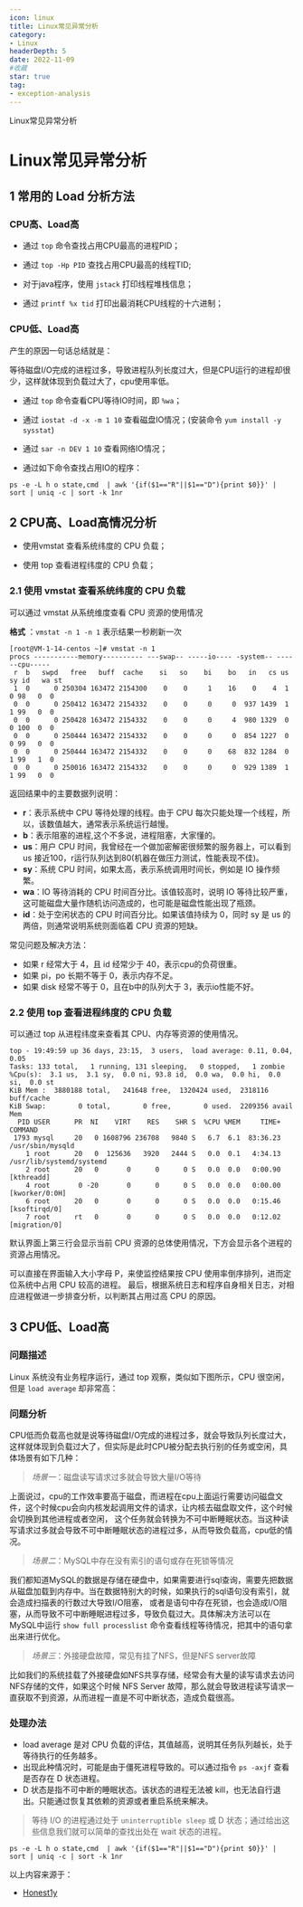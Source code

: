 ```yaml
---
icon: linux
title: Linux常见异常分析
category: 
- Linux
headerDepth: 5
date: 2022-11-09
#收藏
star: true
tag:
- exception-analysis
---
```


Linux常见异常分析

<!-- more -->

# Linux常见异常分析

## 1 常用的 Load 分析方法

### CPU高、Load高

- 通过 `top` 命令查找占用CPU最高的进程PID；

- 通过 `top -Hp PID` 查找占用CPU最高的线程TID;

- 对于java程序，使用 `jstack` 打印线程堆栈信息；

- 通过 `printf %x tid` 打印出最消耗CPU线程的十六进制；

### CPU低、Load高

产生的原因一句话总结就是：

等待磁盘I/O完成的进程过多，导致进程队列长度过大，但是CPU运行的进程却很少，这样就体现到负载过大了，cpu使用率低。

- 通过 `top` 命令查看CPU等待IO时间，即 `%wa`；

- 通过 `iostat -d -x -m 1 10` 查看磁盘IO情况；(安装命令 `yum install -y sysstat`)

- 通过 `sar -n DEV 1 10` 查看网络IO情况；

- 通过如下命令查找占用IO的程序：

```shell
ps -e -L h o state,cmd  | awk '{if($1=="R"||$1=="D"){print $0}}' | sort | uniq -c | sort -k 1nr
```

## 2 CPU高、Load高情况分析

- 使用vmstat 查看系统纬度的 CPU 负载；

- 使用 top 查看进程纬度的 CPU 负载；

### 2.1 使用 vmstat 查看系统纬度的 CPU 负载

可以通过 vmstat 从系统维度查看 CPU 资源的使用情况

**格式** ：`vmstat -n 1 -n 1` 表示结果一秒刷新一次

```shell
[root@VM-1-14-centos ~]# vmstat -n 1
procs -----------memory---------- ---swap-- -----io---- -system-- ------cpu-----
 r  b   swpd   free   buff  cache    si   so    bi    bo   in   cs us sy id   wa st
 1  0      0 250304 163472 2154300    0    0     1    16    0    4  1  0 98   0  0
 0  0      0 250412 163472 2154332    0    0     0     0  937 1439  1  1 99   0  0
 0  0      0 250428 163472 2154332    0    0     0     4  980 1329  0  0 100  0  0
 0  0      0 250444 163472 2154332    0    0     0     0  854 1227  0  0 99   0  0
 0  0      0 250444 163472 2154332    0    0     0    68  832 1284  0  1 99   1  0
 0  0      0 250016 163472 2154332    0    0     0     0  929 1389  1  1 99   0  0
```

返回结果中的主要数据列说明：

- **r**：表示系统中 CPU 等待处理的线程。由于 CPU 每次只能处理一个线程，所以，该数值越大，通常表示系统运行越慢。
- **b**：表示阻塞的进程,这个不多说，进程阻塞，大家懂的。
- **us**：用户 CPU 时间，我曾经在一个做加密解密很频繁的服务器上，可以看到 us 接近100，r运行队列达到80(机器在做压力测试，性能表现不佳)。
- **sy**：系统 CPU 时间，如果太高，表示系统调用时间长，例如是 IO 操作频繁。
- **wa**：IO 等待消耗的 CPU 时间百分比。该值较高时，说明 IO 等待比较严重，这可能磁盘大量作随机访问造成的，也可能是磁盘性能出现了瓶颈。
- **id**：处于空闲状态的 CPU 时间百分比。如果该值持续为 0，同时 sy 是 us 的两倍，则通常说明系统则面临着 CPU 资源的短缺。

常见问题及解决方法：

- 如果 r 经常大于 4，且 id 经常少于 40，表示cpu的负荷很重。
- 如果 pi，po 长期不等于 0，表示内存不足。
- 如果 disk 经常不等于 0，且在b中的队列大于 3，表示io性能不好。

### 2.2 使用 top 查看进程纬度的 CPU 负载

可以通过 top 从进程纬度来查看其 CPU、内存等资源的使用情况。

```shell
top - 19:49:59 up 36 days, 23:15,  3 users,  load average: 0.11, 0.04, 0.05
Tasks: 133 total,   1 running, 131 sleeping,   0 stopped,   1 zombie
%Cpu(s):  3.1 us,  3.1 sy,  0.0 ni, 93.8 id,  0.0 wa,  0.0 hi,  0.0 si,  0.0 st
KiB Mem :  3880188 total,   241648 free,  1320424 used,  2318116 buff/cache
KiB Swap:        0 total,        0 free,        0 used.  2209356 avail Mem 
  PID USER      PR  NI    VIRT    RES    SHR S  %CPU %MEM     TIME+ COMMAND                                                                                               
 1793 mysql     20   0 1608796 236708   9840 S   6.7  6.1  83:36.23 /usr/sbin/mysqld                                    
    1 root      20   0  125636   3920   2444 S   0.0  0.1   4:34.13 /usr/lib/systemd/systemd                                 
    2 root      20   0       0      0      0 S   0.0  0.0   0:00.90 [kthreadd]                                                                                            
    4 root       0 -20       0      0      0 S   0.0  0.0   0:00.00 [kworker/0:0H]                                                                                        
    6 root      20   0       0      0      0 S   0.0  0.0   0:15.46 [ksoftirqd/0]                                                                                         
    7 root      rt   0       0      0      0 S   0.0  0.0   0:12.02 [migration/0]
```

默认界面上第三行会显示当前 CPU 资源的总体使用情况，下方会显示各个进程的资源占用情况。

可以直接在界面输入大小字母 P，来使监控结果按 CPU 使用率倒序排列，进而定位系统中占用 CPU 较高的进程。
最后，根据系统日志和程序自身相关日志，对相应进程做进一步排查分析，以判断其占用过高 CPU 的原因。

## 3 CPU低、Load高

### 问题描述

Linux 系统没有业务程序运行，通过 top 观察，类似如下图所示，CPU 很空闲，但是 `load average` 却非常高：

### 问题分析

CPU低而负载高也就是说等待磁盘I/O完成的进程过多，就会导致队列长度过大，这样就体现到负载过大了，但实际是此时CPU被分配去执行别的任务或空闲，具体场景有如下几种：

>*场景一*：磁盘读写请求过多就会导致大量I/O等待

上面说过，cpu的工作效率要高于磁盘，而进程在cpu上面运行需要访问磁盘文件，这个时候cpu会向内核发起调用文件的请求，让内核去磁盘取文件，这个时候会切换到其他进程或者空闲，
这个任务就会转换为不可中断睡眠状态。当这种读写请求过多就会导致不可中断睡眠状态的进程过多，从而导致负载高，cpu低的情况。

>*场景二*：MySQL中存在没有索引的语句或存在死锁等情况

我们都知道MySQL的数据是存储在硬盘中，如果需要进行sql查询，需要先把数据从磁盘加载到内存中。当在数据特别大的时候，如果执行的sql语句没有索引，就会造成扫描表的行数过大导致I/O阻塞，
或者是语句中存在死锁，也会造成I/O阻塞，从而导致不可中断睡眠进程过多，导致负载过大。具体解决方法可以在MySQL中运行 `show full processlist` 命令查看线程等待情况，把其中的语句拿出来进行优化。

>*场景三*：外接硬盘故障，常见有挂了NFS，但是NFS server故障

比如我们的系统挂载了外接硬盘如NFS共享存储，经常会有大量的读写请求去访问NFS存储的文件，如果这个时候 NFS Server 故障，那么就会导致进程读写请求一直获取不到资源，从而进程一直是不可中断状态，造成负载很高。

### 处理办法

- load average 是对 CPU 负载的评估，其值越高，说明其任务队列越长，处于等待执行的任务越多。
- 出现此种情况时，可能是由于僵死进程导致的。可以通过指令 `ps -axjf` 查看是否存在 D 状态进程。
- D 状态是指不可中断的睡眠状态。该状态的进程无法被 kill，也无法自行退出。只能通过恢复其依赖的资源或者重启系统来解决。

>等待 I/O 的进程通过处于 `uninterruptible sleep` 或 D 状态；通过给出这些信息我们就可以简单的查找出处在 wait 状态的进程。

```shell
ps -e -L h o state,cmd  | awk '{if($1=="R"||$1=="D"){print $0}}' | sort | uniq -c | sort -k 1nr
```

以上内容来源于：

- [Honest1y](https://juejin.cn/post/7016127914454286367)
